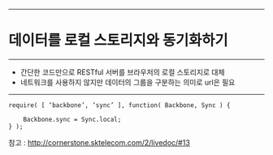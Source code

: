 <!--
{
	"title": "데이터를 로컬 스토리지와 동기화하기",
	"group": 1,
	"order": 24
}
-->

-----------------------

# 데이터를 로컬 스토리지와 동기화하기  #

-----------------------

- 간단한 코드만으로 RESTful 서버를 브라우저의 로컬 스토리지로 대체
- 네트워크를 사용하지 않지만 데이터의 그룹을 구분하는 의미로 url은 필요
***
	require( [ ‘backbone’, ‘sync’ ], function( Backbone, Sync ) {

		Backbone.sync = Sync.local;
	} );

참고 : <http://cornerstone.sktelecom.com/2/livedoc/#13>
